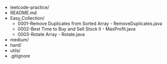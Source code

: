 - leetcode-practice/
- README.md
- Easy_Collection/
    - 0001-Remove Duplicates from Sorted Array - RemoveDuplicates.java
    - 0002-Best Time to Buy and Sell Stock II - MaxProfit.java
    - 0003-Rotate Array - Rotate.java
- medium/
- hard/
- utils/
- .gitignore
